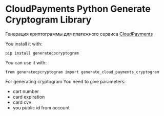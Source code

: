 # CloudPayments Python Generate Cryptogram Library

Генерация криптограммы для платежного сервиса [CloudPayments](https://cloudpayments.ru/)

You install it with:

    pip install generatecpcryptogram

You can use it with:

    from generatecpcryptogram import generate_cloud_payments_cryptogram

For generating cryptogram You need to give parameters:

- cart number
- card expiration
- card cvv
- you public id from account
